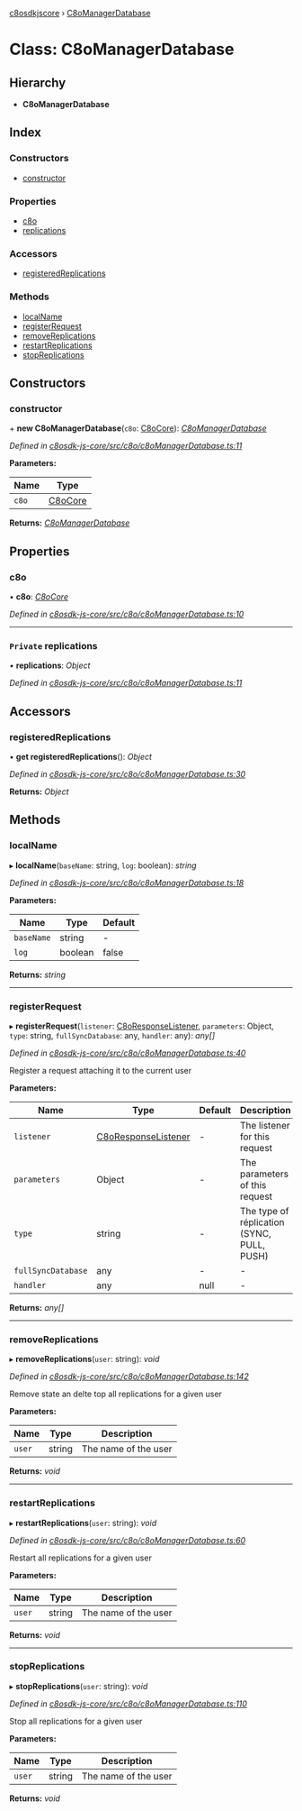 [c8osdkjscore](../README.md) › [C8oManagerDatabase](c8omanagerdatabase.md)

# Class: C8oManagerDatabase

## Hierarchy

* **C8oManagerDatabase**

## Index

### Constructors

* [constructor](c8omanagerdatabase.md#constructor)

### Properties

* [c8o](c8omanagerdatabase.md#c8o)
* [replications](c8omanagerdatabase.md#private-replications)

### Accessors

* [registeredReplications](c8omanagerdatabase.md#registeredreplications)

### Methods

* [localName](c8omanagerdatabase.md#localname)
* [registerRequest](c8omanagerdatabase.md#registerrequest)
* [removeReplications](c8omanagerdatabase.md#removereplications)
* [restartReplications](c8omanagerdatabase.md#restartreplications)
* [stopReplications](c8omanagerdatabase.md#stopreplications)

## Constructors

###  constructor

\+ **new C8oManagerDatabase**(`c8o`: [C8oCore](c8ocore.md)): *[C8oManagerDatabase](c8omanagerdatabase.md)*

*Defined in [c8osdk-js-core/src/c8o/c8oManagerDatabase.ts:11](https://github.com/convertigo/c8osdk-angular/blob/a3ce352/src/c8o/c8oManagerDatabase.ts#L11)*

**Parameters:**

Name | Type |
------ | ------ |
`c8o` | [C8oCore](c8ocore.md) |

**Returns:** *[C8oManagerDatabase](c8omanagerdatabase.md)*

## Properties

###  c8o

• **c8o**: *[C8oCore](c8ocore.md)*

*Defined in [c8osdk-js-core/src/c8o/c8oManagerDatabase.ts:10](https://github.com/convertigo/c8osdk-angular/blob/a3ce352/src/c8o/c8oManagerDatabase.ts#L10)*

___

### `Private` replications

• **replications**: *Object*

*Defined in [c8osdk-js-core/src/c8o/c8oManagerDatabase.ts:11](https://github.com/convertigo/c8osdk-angular/blob/a3ce352/src/c8o/c8oManagerDatabase.ts#L11)*

## Accessors

###  registeredReplications

• **get registeredReplications**(): *Object*

*Defined in [c8osdk-js-core/src/c8o/c8oManagerDatabase.ts:30](https://github.com/convertigo/c8osdk-angular/blob/a3ce352/src/c8o/c8oManagerDatabase.ts#L30)*

**Returns:** *Object*

## Methods

###  localName

▸ **localName**(`baseName`: string, `log`: boolean): *string*

*Defined in [c8osdk-js-core/src/c8o/c8oManagerDatabase.ts:18](https://github.com/convertigo/c8osdk-angular/blob/a3ce352/src/c8o/c8oManagerDatabase.ts#L18)*

**Parameters:**

Name | Type | Default |
------ | ------ | ------ |
`baseName` | string | - |
`log` | boolean | false |

**Returns:** *string*

___

###  registerRequest

▸ **registerRequest**(`listener`: [C8oResponseListener](../interfaces/c8oresponselistener.md), `parameters`: Object, `type`: string, `fullSyncDatabase`: any, `handler`: any): *any[]*

*Defined in [c8osdk-js-core/src/c8o/c8oManagerDatabase.ts:40](https://github.com/convertigo/c8osdk-angular/blob/a3ce352/src/c8o/c8oManagerDatabase.ts#L40)*

Register a request attaching it to the current user

**Parameters:**

Name | Type | Default | Description |
------ | ------ | ------ | ------ |
`listener` | [C8oResponseListener](../interfaces/c8oresponselistener.md) | - | The listener for this request |
`parameters` | Object | - | The parameters of this request |
`type` | string | - | The type of réplication (SYNC, PULL, PUSH)  |
`fullSyncDatabase` | any | - | - |
`handler` | any |  null | - |

**Returns:** *any[]*

___

###  removeReplications

▸ **removeReplications**(`user`: string): *void*

*Defined in [c8osdk-js-core/src/c8o/c8oManagerDatabase.ts:142](https://github.com/convertigo/c8osdk-angular/blob/a3ce352/src/c8o/c8oManagerDatabase.ts#L142)*

Remove state an delte top all replications for a given user

**Parameters:**

Name | Type | Description |
------ | ------ | ------ |
`user` | string | The name of the user  |

**Returns:** *void*

___

###  restartReplications

▸ **restartReplications**(`user`: string): *void*

*Defined in [c8osdk-js-core/src/c8o/c8oManagerDatabase.ts:60](https://github.com/convertigo/c8osdk-angular/blob/a3ce352/src/c8o/c8oManagerDatabase.ts#L60)*

Restart all replications for a given user

**Parameters:**

Name | Type | Description |
------ | ------ | ------ |
`user` | string | The name of the user  |

**Returns:** *void*

___

###  stopReplications

▸ **stopReplications**(`user`: string): *void*

*Defined in [c8osdk-js-core/src/c8o/c8oManagerDatabase.ts:110](https://github.com/convertigo/c8osdk-angular/blob/a3ce352/src/c8o/c8oManagerDatabase.ts#L110)*

Stop all replications for a given user

**Parameters:**

Name | Type | Description |
------ | ------ | ------ |
`user` | string | The name of the user  |

**Returns:** *void*
